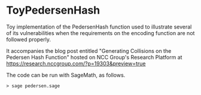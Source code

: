 # ToyPedersenHash
Toy implementation of the PedersenHash function used to 
illustrate several of its vulnerabilities when the requirements on the
encoding function are not followed properly.

It accompanies the blog post entitled "Generating Collisions on the Pedersen Hash Function"
hosted on NCC Group's Research Platform at
https://research.nccgroup.com/?p=19303&preview=true

The code can be run with SageMath, as follows.

~~~
> sage pedersen.sage
~~~
